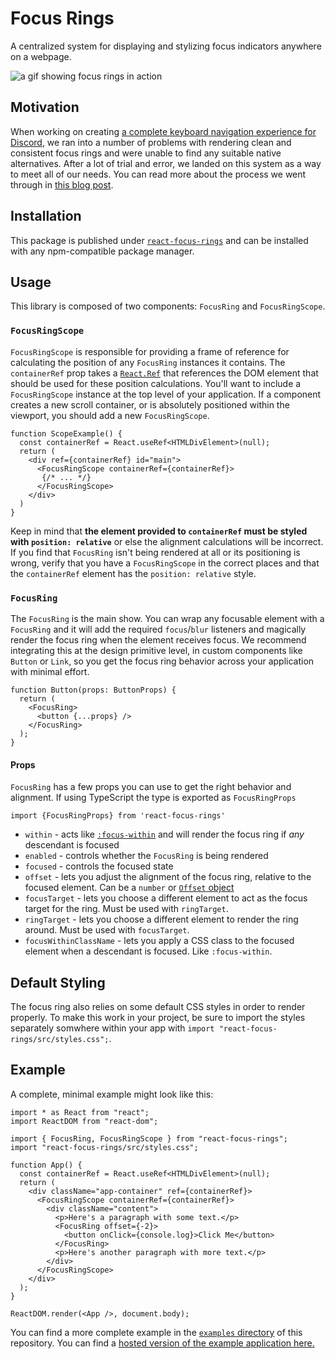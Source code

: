 # Focus Rings

A centralized system for displaying and stylizing focus indicators anywhere on a webpage.

![a gif showing focus rings in action](https://support.discord.com/hc/article_attachments/360101312273/keyboard_nav_example_gif.gif)


## Motivation

When working on creating [a complete keyboard navigation experience for Discord](https://support.discord.com/hc/en-us/articles/1500000056121), we ran into a number
of problems with rendering clean and consistent focus rings and were unable to find any suitable
native alternatives. After a lot of trial and error, we landed on this system as a way to meet all
of our needs. You can read more about the process we went through in [this blog post](https://blog.discord.com/how-discord-implemented-app-wide-keyboard-navigation-abf073fd71de).

## Installation

This package is published under [`react-focus-rings`](https://www.npmjs.com/package/react-focus-rings) and can be installed with any npm-compatible package
manager.

## Usage

This library is composed of two components: `FocusRing` and `FocusRingScope`.

### `FocusRingScope`


`FocusRingScope` is responsible for providing a frame of reference for calculating the position of any `FocusRing` instances it
contains. The `containerRef` prop takes a [`React.Ref`](https://reactjs.org/docs/refs-and-the-dom.html) that references the DOM
element that should be used for these position calculations. You'll want to include a `FocusRingScope` instance at the top level
of your application. If a component creates a new scroll container, or is absolutely positioned within the viewport, you should
add a new `FocusRingScope`. 


```tsx
function ScopeExample() {
  const containerRef = React.useRef<HTMLDivElement>(null);
  return (
    <div ref={containerRef} id="main">
      <FocusRingScope containerRef={containerRef}>
       {/* ... */}
      </FocusRingScope>
    </div>
  )
}
```

Keep in mind that **the element provided to `containerRef` must be styled with `position: relative`** or else the alignment calculations
will be incorrect. If you find that `FocusRing` isn't being rendered at all or its positioning is wrong, verify that you have a
`FocusRingScope` in the correct places and that the `containerRef` element has the `position: relative` style.

### `FocusRing`

The `FocusRing` is the main show. You can wrap any focusable element with a `FocusRing` and it will add the required `focus`/`blur`
listeners and magically render the focus ring when the element receives focus. We recommend integrating this at the design primitive
level, in custom components like `Button` or `Link`, so you get the focus ring behavior across your application with minimal effort.

```tsx
function Button(props: ButtonProps) {
  return (
    <FocusRing>
      <button {...props} />
    </FocusRing>
  );
}
```

#### Props
`FocusRing` has a few props you can use to get the right behavior and alignment. If using TypeScript the type is exported as `FocusRingProps`

```tsx
import {FocusRingProps} from 'react-focus-rings'
```

* `within` - acts like [`:focus-within`](https://developer.mozilla.org/en-US/docs/Web/CSS/:focus-within) and will render the focus ring if _any_ descendant is focused
* `enabled` - controls whether the `FocusRing` is being rendered
* `focused` - controls the focused state
* `offset` - lets you adjust the alignment of the focus ring, relative to the focused element. Can be a `number` or [`Offset` object](https://github.com/discord/focus-rings/blob/4a629f22486e6c70e726182cfcdff1d60704f508/src/FocusRingTypes.tsx#L1-L6)
* `focusTarget` - lets you choose a different element to act as the focus target for the ring. Must be used with `ringTarget`.
* `ringTarget` - lets you choose a different element to render the ring around. Must be used with `focusTarget`.
* `focusWithinClassName` - lets you apply a CSS class to the focused element when a descendant is focused. Like `:focus-within`.


## Default Styling

The focus ring also relies on some default CSS styles in order to
render properly. To make this work in your project, be sure to import the styles separately somwhere
within your app with `import "react-focus-rings/src/styles.css";`.

## Example

A complete, minimal example might look like this:

```tsx
import * as React from "react";
import ReactDOM from "react-dom";

import { FocusRing, FocusRingScope } from "react-focus-rings";
import "react-focus-rings/src/styles.css";

function App() {
  const containerRef = React.useRef<HTMLDivElement>(null);
  return (
    <div className="app-container" ref={containerRef}>
      <FocusRingScope containerRef={containerRef}>
        <div className="content">
          <p>Here's a paragraph with some text.</p>
          <FocusRing offset={-2}>
            <button onClick={console.log}>Click Me</button>
          </FocusRing>
          <p>Here's another paragraph with more text.</p>
        </div>
      </FocusRingScope>
    </div>
  );
}

ReactDOM.render(<App />, document.body);
```

You can find a more complete example in the [`examples` directory](https://github.com/discord/focus-rings/tree/main/examples) of this repository. You can find a [hosted version of the example application here.](https://codesandbox.io/s/happy-fermat-8xd7i?file=/src/index.tsx)
